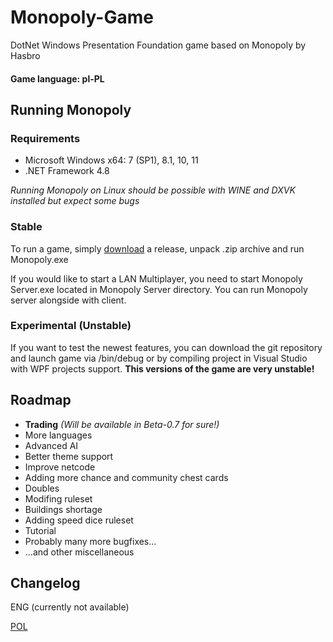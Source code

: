 # Monopoly-Game
DotNet Windows Presentation Foundation game based on Monopoly by Hasbro
#### Game language: pl-PL

## Running Monopoly
### Requirements
 - Microsoft Windows x64: 7 (SP1), 8.1, 10, 11
 - .NET Framework 4.8

*Running Monopoly on Linux should be possible with WINE and DXVK installed but expect some bugs*

### Stable
To run a game, simply [download](https://github.com/Skeletonek/Monopoly-Game/releases) a release, unpack .zip archive and run Monopoly.exe

If you would like to start a LAN Multiplayer, you need to start Monopoly Server.exe located in Monopoly Server directory.
You can run Monopoly server alongside with client.

### Experimental (Unstable)
If you want to test the newest features, you can download the git repository and launch game via /bin/debug 
or by compiling project in Visual Studio with WPF projects support. **This versions of the game are very unstable!**

## Roadmap
 - **Trading** *(Will be available in Beta-0.7 for sure!)*
 - More languages
 - Advanced AI
 - Better theme support
 - Improve netcode
 - Adding more chance and community chest cards
 - Doubles
 - Modifing ruleset
 - Buildings shortage
 - Adding speed dice ruleset
 - Tutorial
 - Probably many more bugfixes...
 - ...and other miscellaneous

## Changelog
ENG (currently not available)

[POL](changelog.txt)
